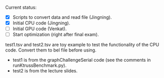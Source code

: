 Current status:
- [x] Scripts to convert data and read file (Jingning).
- [x] Initial CPU code (Jingning).
- [ ] Initial GPU code (Venkat).
- [ ] Start optimization (right after final exam).

test1.tsv and test2.tsv are toy example to test the functionality of the CPU code. Convert them to bel file before using.
* test1 is from the graphChallengeSerial code (see the comments in runKtrussBenchmark.py).
* test2 is from the lecture slides.



